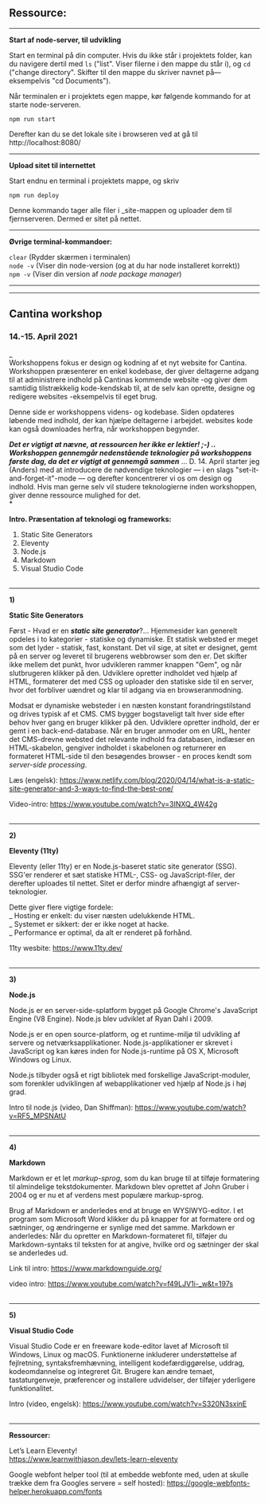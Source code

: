 ## Ressource:

---

**Start af node-server, til udvikling**

Start en terminal på din computer. Hvis du ikke står i projektets folder, kan du navigere dertil med <code>ls</code> ("list". Viser filerne i den mappe du står i), og <code>cd</code> ("change directory". Skifter til den mappe du skriver navnet på&mdash;eksempelvis "cd Documents").

Når terminalen er i projektets egen mappe, kør følgende kommando for at starte node-serveren.

<code>npm run start</code>  

Derefter kan du se det lokale site i browseren ved at gå til http://localhost:8080/

---

**Upload sitet til internettet**

Start endnu en terminal i projektets mappe, og skriv

<code>npm run deploy</code>

Denne kommando tager alle filer i _site-mappen og uploader dem til fjernserveren. Dermed er sitet på nettet.

---

**Øvrige terminal-kommandoer:**

<code>clear</code> (Rydder skærmen i terminalen)  
<code>node -v</code> (Viser din node-version (og at du har node installeret korrekt))  
<code>npm -v</code> (Viser din version af *node package manager*)


---








---

## Cantina workshop

### 14.-15. April 2021

_  
Workshoppens fokus er design og kodning af et nyt website for Cantina. Workshoppen præsenterer en enkel kodebase, der giver deltagerne adgang til at administrere indhold på Cantinas kommende website -og giver dem samtidig tilstrækkelig kode-kendskab til, at de selv kan oprette, designe og redigere websites -eksempelvis til eget brug.

Denne side er workshoppens videns- og kodebase. Siden opdateres løbende med indhold, der kan hjælpe deltagerne i arbejdet. websites kode kan også downloades herfra, når workshoppen begynder.

***Det er vigtigt at nævne, at ressourcen her ikke er lektier! ;-) .. Workshoppen gennemgår nedenstående teknologier på workshoppens første dag, da det er vigtigt at gennemgå sammen*** ... D. 14. April starter jeg (Anders) med at introducere de nødvendige teknologier &mdash; i en slags "set-it-and-forget-it"-mode &mdash; og derefter koncentrerer vi os om design og indhold. Hvis man gerne selv vil studere teknologierne inden workshoppen, giver denne ressource mulighed for det.  
*

**Intro. Præsentation af teknologi og frameworks:** 
1. Static Site Generators 
2. Eleventy
3. Node.js
4. Markdown
5. Visual Studio Code
<br/><br/>

---

**1)**

**Static Site Generators**

Først - Hvad er en ***static site generator***?... Hjemmesider kan generelt opdeles i to kategorier - statiske og dynamiske. Et statisk websted er meget som det lyder - statisk, fast, konstant. Det vil sige, at sitet er designet, gemt på en server og leveret til brugerens webbrowser som den er. Det skifter ikke mellem det punkt, hvor udvikleren rammer knappen "Gem", og når slutbrugeren klikker på den. Udviklere opretter indholdet ved hjælp af HTML, formaterer det med CSS og uploader den statiske side til en server, hvor det forbliver uændret og klar til adgang via en browseranmodning.

Modsat er dynamiske websteder i en næsten konstant forandringstilstand og drives typisk af et CMS. CMS bygger bogstaveligt talt hver side efter behov hver gang en bruger klikker på den. Udviklere opretter indhold, der er gemt i en back-end-database. Når en bruger anmoder om en URL, henter det CMS-drevne websted det relevante indhold fra databasen, indlæser en HTML-skabelon, gengiver indholdet i skabelonen og returnerer en formateret HTML-side til den besøgendes browser - en proces kendt som *server-side processing*.

Læs (engelsk): https://www.netlify.com/blog/2020/04/14/what-is-a-static-site-generator-and-3-ways-to-find-the-best-one/

Video-intro: https://www.youtube.com/watch?v=3INXQ_4W42g
<br/><br/>

---

**2)**

**Eleventy (11ty)**

Eleventy (eller 11ty) er en Node.js-baseret static site generator (SSG). SSG'er renderer et sæt statiske HTML-, CSS- og JavaScript-filer, der derefter uploades til nettet. Sitet er derfor mindre afhængigt af server-teknologier.

Dette giver flere vigtige fordele:  
_ Hosting er enkelt: du viser næsten udelukkende HTML.  
_ Systemet er sikkert: der er ikke noget at hacke.  
_ Performance er optimal, da alt er renderet på forhånd.  

11ty wesbite: https://www.11ty.dev/
<br/><br/>

---

**3)**

**Node.js**

Node.js er en server-side-splatform bygget på Google Chrome's JavaScript Engine (V8 Engine). Node.js blev udviklet af Ryan Dahl i 2009.

Node.js er en open source-platform, og et runtime-miljø til udvikling af servere og netværksapplikationer. Node.js-applikationer er skrevet i JavaScript og kan køres inden for Node.js-runtime på OS X, Microsoft Windows og Linux.

Node.js tilbyder også et rigt bibliotek med forskellige JavaScript-moduler, som forenkler udviklingen af webapplikationer ved hjælp af Node.js i høj grad.

Intro til node.js (video, Dan Shiffman): https://www.youtube.com/watch?v=RF5_MPSNAtU
<br/><br/> 

---

**4)**

**Markdown**

Markdown er et let *markup-sprog*, som du kan bruge til at tilføje formatering til almindelige tekstdokumenter. Markdown blev oprettet af John Gruber i 2004 og er nu et af verdens mest populære markup-sprog.

Brug af Markdown er anderledes end at bruge en WYSIWYG-editor. I et program som Microsoft Word klikker du på knapper for at formatere ord og sætninger, og ændringerne er synlige med det samme. Markdown er anderledes: Når du opretter en Markdown-formateret fil, tilføjer du Markdown-syntaks til teksten for at angive, hvilke ord og sætninger der skal se anderledes ud.

Link til intro: https://www.markdownguide.org/

video intro: https://www.youtube.com/watch?v=f49LJV1i-_w&t=197s
<br/><br/>

---

**5)**

**Visual Studio Code**

Visual Studio Code er en freeware kode-editor lavet af Microsoft til Windows, Linux og macOS. Funktionerne inkluderer understøttelse af fejlretning, syntaksfremhævning, intelligent kodefærdiggørelse, uddrag, kodeomdannelse og integreret Git. Brugere kan ændre temaet, tastaturgenveje, præferencer og installere udvidelser, der tilføjer yderligere funktionalitet.

Intro (video, engelsk): https://www.youtube.com/watch?v=S320N3sxinE
<br/><br/>

---

**Ressourcer:**

Let’s Learn Eleventy!  
https://www.learnwithjason.dev/lets-learn-eleventy

Google webfont helper tool (til at embedde webfonte med, uden at skulle trække dem fra Googles servere = self hosted):
https://google-webfonts-helper.herokuapp.com/fonts












